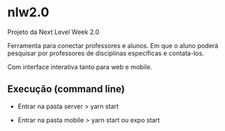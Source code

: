 # nlw2.0
Projeto da Next Level Week 2.0

Ferramenta para conectar professores e alunos. Em que o aluno poderá pesquisar por professores de disciplinas específicas e contata-los.

Com interface interativa tanto para web e mobile.

## Execução (command line)

* Entrar na pasta server > yarn start

* Entrar na pasta mobile > yarn start ou expo start
